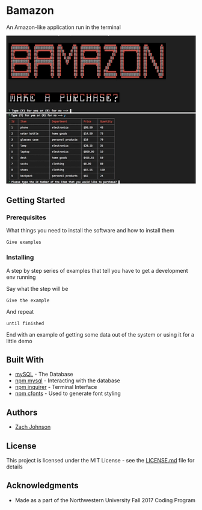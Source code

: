 # Bamazon

An Amazon-like application run in the terminal

<img src="images/purchase_1.gif?raw=true" alt="Customer Order" width="800px" />


<img src="images/purchase_2.gif?raw=true" alt="Customer Order" width="800px" />

## Getting Started


### Prerequisites

What things you need to install the software and how to install them

```
Give examples
```

### Installing

A step by step series of examples that tell you have to get a development env running

Say what the step will be

```
Give the example
```

And repeat

```
until finished
```

End with an example of getting some data out of the system or using it for a little demo


## Built With

* [mySQL](https://dev.mysql.com/doc/) - The Database
* [npm mysql](https://www.npmjs.com/package/mysql) - Interacting with the database
* [npm inquirer](https://www.npmjs.com/package/inquirer) - Terminal Interface
* [npm cfonts](https://www.npmjs.com/package/cfonts) - Used to generate font styling

## Authors

* [Zach Johnson](https://github.com/zachtjohnson01)

## License

This project is licensed under the MIT License - see the [LICENSE.md](LICENSE.md) file for details

## Acknowledgments

* Made as a part of the Northwestern University Fall 2017 Coding Program